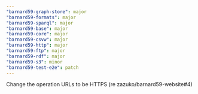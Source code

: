 ```yaml
---
"barnard59-graph-store": major
"barnard59-formats": major
"barnard59-sparql": major
"barnard59-base": major
"barnard59-core": major
"barnard59-csvw": major
"barnard59-http": major
"barnard59-ftp": major
"barnard59-rdf": major
"barnard59-s3": minor
"barnard59-test-e2e": patch
---
```


Change the operation URLs to be HTTPS (re zazuko/barnard59-website#4)
